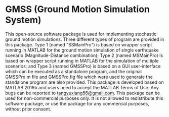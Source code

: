 # GMSS (Ground Motion Simulation System)
This open-source software package is used for implementing stochastic ground motion simulations. Three different types of program are provided in this package. Type 1 (named "SSMainPro") is based on wrapper script running in MATLAB for the ground motion simulation of single earthquake scenario (Magnitude-Distance combination); Type 2 (named MSMainPro) is based on wrapper script running in MATLAB for the simulation of multiple scenarios; and Type 3 (named GMSSPro) is based on a GUI user-interface which can be executed as a standalone program, and the original GMSSPro.m file and GMSSPro.fig file which were used to generate the standalone program are also provided. 
This package is developed based on MATLAB 2019b and users need to accept the MATLAB Terms of Use. Any bugs can be reported to tangyuxiang56@gmail.com.
This package can be used for non-commercial purposes only.  It is not allowed to redistribute this software package, or use the package for any commercial purposes, without prior consent. 
